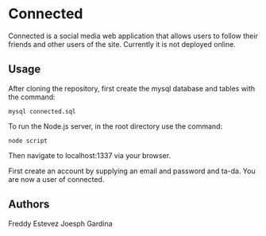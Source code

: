 # Connected 
Connected is a social media web application that allows users to follow their friends and other users of the site. Currently it is not deployed online.

## Usage
After cloning the repository, first create the mysql database and tables with the command:

`mysql connected.sql`

To run the Node.js server, in the root directory use the command:

`node script`

Then navigate to localhost:1337 via your browser.

First create an account by supplying an email and password and ta-da. You are now a user of connected.

## Authors
Freddy Estevez
Joesph Gardina


